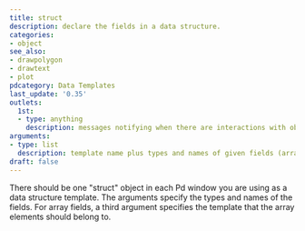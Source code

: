 ```yaml
---
title: struct
description: declare the fields in a data structure.
categories:
- object
see_also:
- drawpolygon
- drawtext
- plot
pdcategory: Data Templates
last_update: '0.35'
outlets:
  1st:
  - type: anything
    description: messages notifying when there are interactions with objects of the structure ('select', 'deselect', 'click', 'displace' and 'change').
arguments:
- type: list
  description: template name plus types and names of given fields (array fields also need the array's template name).
draft: false
---
```

There should be one "struct" object in each Pd window you are using as a data structure template. The arguments specify the types and names of the fields. For array fields, a third argument specifies the template that the array elements should belong to.